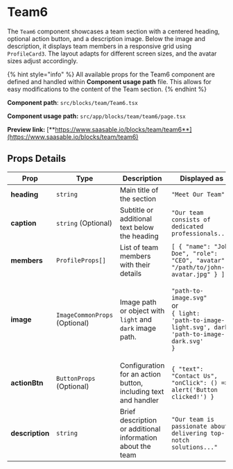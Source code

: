 # Team6

The `Team6` component showcases a team section with a centered heading, optional action button, and a description image. Below the image and description, it displays team members in a responsive grid using `ProfileCard3`. The layout adapts for different screen sizes, and the avatar sizes adjust accordingly.

{% hint style="info" %}
All available props for the Team6 component are defined and handled within **Component usage path** file. This allows for easy modifications to the content of the Team section.
{% endhint %}

**Component path**: `src/blocks/team/Team6.tsx`

**Component usage path:**  `src/app/blocks/team/team6/page.tsx`

**Preview link:** [**https://www.saasable.io/blocks/team/team6**](https://www.saasable.io/blocks/team/team6)

## Props Details

| Prop            | Type                          | Description                                                    | Displayed as                                                                                                                         |
| --------------- | ----------------------------- | -------------------------------------------------------------- | ------------------------------------------------------------------------------------------------------------------------------------ |
| **heading**     | `string`                      | Main title of the section                                      | `"Meet Our Team"`                                                                                                                    |
| **caption**     | `string` (Optional)           | Subtitle or additional text below the heading                  | `"Our team consists of dedicated professionals..."`                                                                                  |
| **members**     | `ProfileProps[]`              | List of team members with their details                        | `[ { "name": "John Doe", "role": "CEO", "avatar": "/path/to/john-avatar.jpg" } ]`                                                    |
| **image**       | `ImageCommonProps` (Optional) | Image path or object with `light` and `dark` image path.       | <p><code>"path-to-image.svg"</code><br> or <br><code>{ light: 'path-to-image-light.svg', dark: 'path-to-image-dark.svg' }</code></p> |
| **actionBtn**   | `ButtonProps` (Optional)      | Configuration for an action button, including text and handler | `{ "text": "Contact Us", "onClick": () => alert('Button clicked!') }`                                                                |
| **description** | `string`                      | Brief description or additional information about the team     | `"Our team is passionate about delivering top-notch solutions..."`                                                                   |
